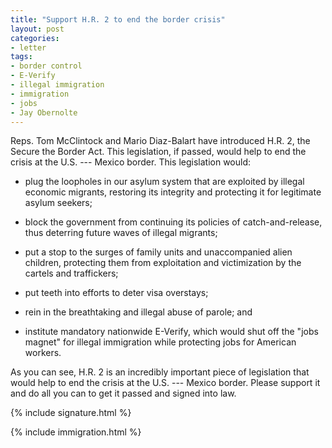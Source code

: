 ```yaml
---
title: "Support H.R. 2 to end the border crisis"
layout: post
categories:
- letter
tags:
- border control
- E-Verify
- illegal immigration
- immigration
- jobs
- Jay Obernolte
---
```


Reps. Tom McClintock and Mario Diaz-Balart have introduced H.R. 2, the Secure the Border Act. This legislation, if passed, would help to end the crisis at the U.S. --- Mexico border. This legislation would:

- plug the loopholes in our asylum system that are exploited by illegal economic migrants, restoring its integrity and protecting it for legitimate asylum seekers;

- block the government from continuing its policies of catch-and-release, thus deterring future waves of illegal migrants;

- put a stop to the surges of family units and unaccompanied alien children, protecting them from exploitation and victimization by the cartels and traffickers;

- put teeth into efforts to deter visa overstays;

- rein in the breathtaking and illegal abuse of parole; and

- institute mandatory nationwide E-Verify, which would shut off the "jobs magnet" for illegal immigration while protecting jobs for American workers.

As you can see, H.R. 2 is an incredibly important piece of legislation that would help to end the crisis at the U.S. --- Mexico border. Please support it and do all you can to get it passed and signed into law.

{% include signature.html %}

{% include immigration.html %}
